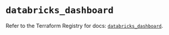 # `databricks_dashboard`

Refer to the Terraform Registry for docs: [`databricks_dashboard`](https://registry.terraform.io/providers/databricks/databricks/1.65.1/docs/resources/dashboard).
